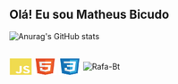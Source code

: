 ## Olá! Eu sou Matheus Bicudo

![Anurag's GitHub stats](https://github-readme-stats.vercel.app/api?username=matheusbicudo&show_icons=true&theme=synthwave)

<div style="display: inline_block"><br>
  <img align="center" alt="Rafa-Js" height="30" width="40" src="https://raw.githubusercontent.com/devicons/devicon/master/icons/javascript/javascript-plain.svg">
  <img align="center" alt="Rafa-HTML" height="30" width="40" src="https://raw.githubusercontent.com/devicons/devicon/master/icons/html5/html5-original.svg">
  <img align="center" alt="Rafa-CSS" height="30" width="40" src="https://raw.githubusercontent.com/devicons/devicon/master/icons/css3/css3-original.svg">
  <img align="center" alt="Rafa-Bt" height="30" width="40" src="https://cdn.jsdelivr.net/gh/devicons/devicon/icons/bootstrap/bootstrap-original.svg" />
          
          
</div>
